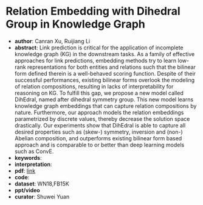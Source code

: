# Relation Embedding with Dihedral Group in Knowledge Graph

* **author**:  Canran Xu, Ruijiang Li 
* **abstract**: Link prediction is critical for the application of incomplete knowledge graph (KG) in the downstream tasks. As a family of effective approaches for link predictions, embedding methods try to learn low-rank representations for both entities and relations such that the bilinear form defined therein is a well-behaved scoring function. Despite of their successful performances, existing bilinear forms overlook the modeling of relation compositions, resulting in lacks of interpretability for reasoning on KG. To fulfill this gap, we propose a new model called DihEdral, named after dihedral symmetry group. This new model learns knowledge graph embeddings that can capture relation compositions by nature. Furthermore, our approach models the relation embeddings parametrized by discrete values, thereby decrease the solution space drastically. Our experiments show that DihEdral is able to capture all desired properties such as (skew-) symmetry, inversion and (non-) Abelian composition, and outperforms existing bilinear form based approach and is comparable to or better than deep learning models such as ConvE.
* **keywords**:
* **interpretation**: 
* **pdf**:  [link](https://www.aclweb.org/anthology/P19-1026.pdf)
* **code**:
* **dataset**: WN18,FB15K
* **ppt/video**
* **curator**: Shuwei Yuan
